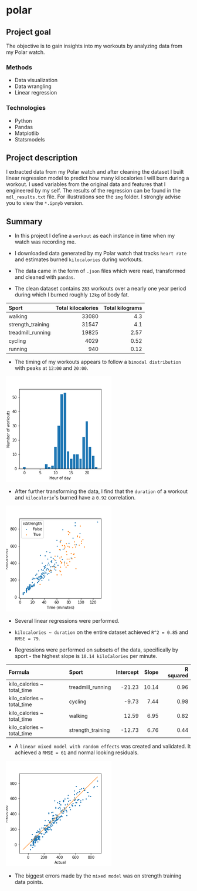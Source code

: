 # polar

## Project goal
The objective is to gain insights into my workouts by analyzing data from my Polar watch.

### Methods
* Data visualization
* Data wrangling
* Linear regression

### Technologies
* Python
* Pandas
* Matplotlib
* Statsmodels

## Project description
I extracted data from my Polar watch and after cleaning the dataset I built linear regression model to predict how many kilocalories I will burn during a workout. I used variables from the original data and features that I engineered by my self. The results of the regression can be found in the `mdl_results.txt` file. For illustrations see the `img` folder. I strongly advise you to view the `*.ipnyb` version.

## Summary
* In this project I define a `workout` as each instance in time when my watch was recording me.

* I downloaded data generated by my Polar watch that tracks `heart rate` and estimates burned `kilocalories` during workouts.

* The data came in the form of `.json` files which were read, transformed and cleaned with `pandas`. 

* The clean dataset contains `283` workouts over a nearly one year period during which I burned roughly `12kg` of body fat.

| Sport             |   Total kilocalories |   Total kilograms |
|:------------------|---------------------:|------------------:|
| walking           |                33080 |              4.3  |
| strength_training |                31547 |              4.1  |
| treadmill_running |                19825 |              2.57 |
| cycling           |                 4029 |              0.52 |
| running           |                  940 |              0.12 |

* The timing of my workouts appears to follow a `bimodal distribution` with peaks at `12:00` and `20:00`.

![image](https://github.com/besiobu/data-science-portfolio/blob/master/polar/img/workouts_by_hour_of_day.png)

* After further transforming the data, I find that the `duration` of a workout and `kilocalorie`'s burned have a `0.92` correlation. 

![image](https://github.com/besiobu/data-science-portfolio/blob/master/polar/img/time_vs_kilocalories_scatter_by_strength.png)

* Several linear regressions were performed. 

* `kilocalories ~ duration` on the entire dataset achieved `R^2 = 0.85` and `RMSE = 79`.

* Regressions were performed on subsets of the data, specifically by sport - the highest slope is `10.14 kiloCalories` per minute.

| Formula                  | Sport             |   Intercept |   Slope |   R squared |
|:-------------------------|:------------------|------------:|--------:|------------:|
| kilo_calories ~ total_time | treadmill_running |      -21.23 |   10.14 |        0.96 |
| kilo_calories ~ total_time | cycling           |       -9.73 |    7.44 |        0.98 |
| kilo_calories ~ total_time | walking           |       12.59 |    6.95 |        0.82 |
| kilo_calories ~ total_time | strength_training |      -12.73 |    6.76 |        0.44 |

* A `linear mixed model with random effects` was created and validated. It achieved a `RMSE = 61` and normal looking residuals.

![image](https://github.com/besiobu/data-science-portfolio/blob/master/polar/img/mdl_predicted_vs_actual.png)

* The biggest errors made by the `mixed model` was on strength training data points.